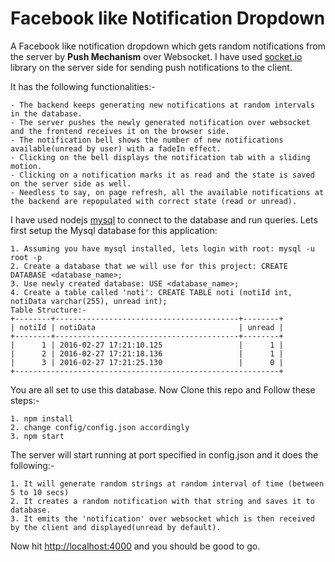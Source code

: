 # Facebook like Notification Dropdown
A Facebook like notification dropdown which gets random notifications from the server by **Push Mechanism** over Websocket.
I have used [socket.io](https://github.com/socketio/socket.io) library on the server side for sending push notifications to the client.

It has the following functionalities:-
```
- The backend keeps generating new notifications at random intervals in the database. 
- The server pushes the newly generated notification over websocket and the frontend receives it on the browser side. 
- The notification bell shows the number of new notifications available(unread by user) with a fadeIn effect. 
- Clicking on the bell displays the notification tab with a sliding motion. 
- Clicking on a notification marks it as read and the state is saved on the server side as well. 
- Needless to say, on page refresh, all the available notifications at the backend are repopulated with correct state (read or unread). 
```
I have used nodejs [mysql](https://github.com/felixge/node-mysql) to connect to the database and run queries. Lets first setup the Mysql database for this application:
```
1. Assuming you have mysql installed, lets login with root: mysql -u root -p
2. Create a database that we will use for this project: CREATE DATABASE <database_name>;
3. Use newly created database: USE <database_name>;
4. Create a table called 'noti': CREATE TABLE noti (notiId int, notiData varchar(255), unread int);
Table Structure:-
+--------+-----------------------------------------+--------+
| notiId | notiData                                | unread |
+--------+-----------------------------------------+--------+
|      1 | 2016-02-27 17:21:10.125                 |      1 |
|      2 | 2016-02-27 17:21:18.136                 |      1 |
|      3 | 2016-02-27 17:21:25.130                 |      0 |
+-----------------------------------------------------------+
```
You are all set to use this database.
Now Clone this repo and Follow these steps:-
```
1. npm install
2. change config/config.json accordingly
3. npm start
```
The server will start running at port specified in config.json and it does the following:-
```
1. It will generate random strings at random interval of time (between 5 to 10 secs)
2. It creates a random notification with that string and saves it to database.
3. It emits the 'notification' over websocket which is then received by the client and displayed(unread by default).
```
Now hit [http://localhost:4000](http://localhost:4000) and you should be good to go.

